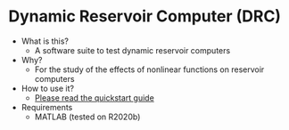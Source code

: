 # Dynamic Reservoir Computer (DRC)

* What is this?
    * A software suite to test dynamic reservoir computers
* Why?
    * For the study of the effects of nonlinear functions on reservoir computers
* How to use it?
    * [Please read the quickstart guide](docs/quickstart.md)
* Requirements
    * MATLAB (tested on R2020b)